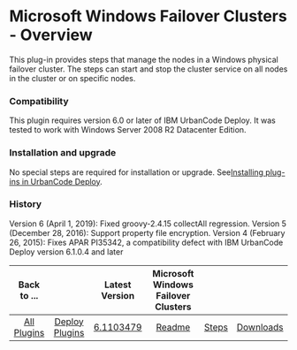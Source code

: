 
# Microsoft Windows Failover Clusters - Overview

This plug-in provides steps that manage the nodes in a Windows physical failover cluster. The steps can start and stop the cluster service on all nodes in the cluster or on specific nodes.
### Compatibility

This plugin requires version 6.0 or later of IBM UrbanCode Deploy. It was tested to work with Windows Server 2008 R2 Datacenter Edition.
### Installation and upgrade

No special steps are required for installation or upgrade. See[Installing plug-ins in UrbanCode Deploy](https://community.ibm.com/community/user/wasdevops/blogs/laurel-dickson-bull1/2022/06/13/install-plugins).
### History

Version 6 (April 1, 2019): Fixed groovy-2.4.15 collectAll regression.
Version 5 (December 28, 2016): Support property file encryption.
Version 4 (February 26, 2015): Fixes APAR PI35342, a compatibility defect with IBM UrbanCode Deploy version 6.1.0.4 and later

|Back to ...||Latest Version|Microsoft Windows Failover Clusters |||
| :---: | :---: | :---: | :---: | :---: | :---: |
|[All Plugins](../../index.md)|[Deploy Plugins](../README.md)|[6.1103479](https://raw.githubusercontent.com/UrbanCode/IBM-UCD-PLUGINS/main/files/WindowsFailoverCluster/WindowsFailoverCluster-6.1103479.zip)|[Readme](README.md)|[Steps](steps.md)|[Downloads](downloads.md)|
